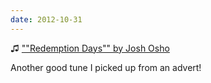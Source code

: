```yaml
---
date: 2012-10-31
---
```


♫ [""Redemption Days"" by Josh Osho](https://music.apple.com/gb/music-video/redemption-days-feat-ghostface-killah/1445832044)

Another good tune I picked up from an advert!

